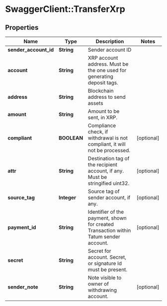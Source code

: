 # SwaggerClient::TransferXrp

## Properties
Name | Type | Description | Notes
------------ | ------------- | ------------- | -------------
**sender_account_id** | **String** | Sender account ID | 
**account** | **String** | XRP account address. Must be the one used for generating deposit tags. | 
**address** | **String** | Blockchain address to send assets | 
**amount** | **String** | Amount to be sent, in XRP. | 
**compliant** | **BOOLEAN** | Compliance check, if withdrawal is not compliant, it will not be processed. | [optional] 
**attr** | **String** | Destination tag of the recipient account, if any. Must be stringified uint32. | [optional] 
**source_tag** | **Integer** | Source tag of sender account, if any. | [optional] 
**payment_id** | **String** | Identifier of the payment, shown for created Transaction within Tatum sender account. | [optional] 
**secret** | **String** | Secret for account. Secret, or signature Id must be present. | 
**sender_note** | **String** | Note visible to owner of withdrawing account. | [optional] 


